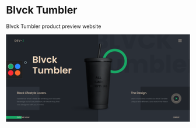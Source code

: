 # Blvck Tumbler

Blvck Tumbler product preview website

[![Blvck Tumbler](./images/github-preview.png?raw=true "Blvck Tumbler")](https://blvck-tumbler-dev-z.netlify.app/)